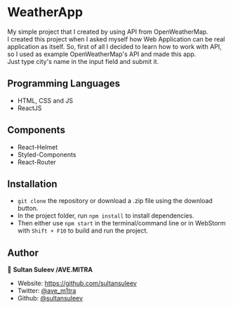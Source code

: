 
# WeatherApp
My simple project that I created by using API from OpenWeatherMap.\
I created this project when I asked myself how Web Application can be real application as itself. So, first of all I decided to learn how to work with API, so I used as example OpenWeatherMap's API and made this app.  
Just type city's name in the input field and submit it.

## Programming Languages

- HTML, CSS and JS
- ReactJS

## Components

- React-Helmet
- Styled-Components
- React-Router

## Installation

- `git clone` the repository or download a .zip file using the download button.
- In the project folder, run `npm install` to install dependencies.
- Then either use `npm start` in the terminal/command line or in WebStorm with `Shift + F10` to build and run the project.

## Author

👤 **Sultan Suleev /AVE.MITRA**

* Website: https://github.com/sultansuleev
* Twitter: [@ave_m1tra](https://twitter.com/ave_m1tra)
* Github: [@sultansuleev](https://github.com/sultansuleev)
